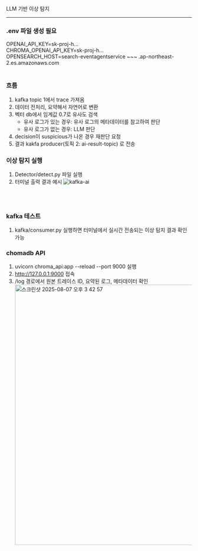 LLM 기반 이상 탐지

---

### .env 파일 생성 필요

OPENAI_API_KEY=sk-proj-h... <br>
CHROMA_OPENAI_API_KEY=sk-proj-h... <br>
OPENSEARCH_HOST=search-eventagentservice ~~~ .ap-northeast-2.es.amazonaws.com
<br>
<br>

### 흐름

1. kafka topic 1에서 trace 가져옴
2. 데이터 전처리, 요약해서 자연어로 변환
3. 벡터 db에서 임계값 0.7로 유사도 검색
   - 유사 로그가 있는 경우: 유사 로그의 메타데이터를 참고하여 판단
   - 유사 로그가 없는 경우: LLM 판단
4. decision이 suspicious가 나온 경우 재판단 요청
5. 결과 kakfa producer(토픽 2: ai-result-topic) 로 전송
   <br>

### 이상 탐지 실행

1. Detector/detect.py 파일 실행
2. 터미널 출력 결과 예시
   ![kafka-ai](https://github.com/user-attachments/assets/51ae3ada-5ca8-493f-bf6b-8187f686a7d4)

<br>
<br>

### kafka 테스트

1. kafka/consumer.py 실행하면 터미널에서 실시간 전송되는 이상 탐지 결과 확인 가능

### chomadb API

1. uvicorn chroma_api:app --reload --port 9000 실행
2. http://127.0.0.1:9000 접속
3. /log 경로에서 원본 트레이스 ID, 요약된 로그, 메타데이터 확인
   <img width="1437" height="707" alt="스크린샷 2025-08-07 오후 3 42 57" src="https://github.com/user-attachments/assets/07ff5892-567a-4573-bc77-7c1615f761c1" />
